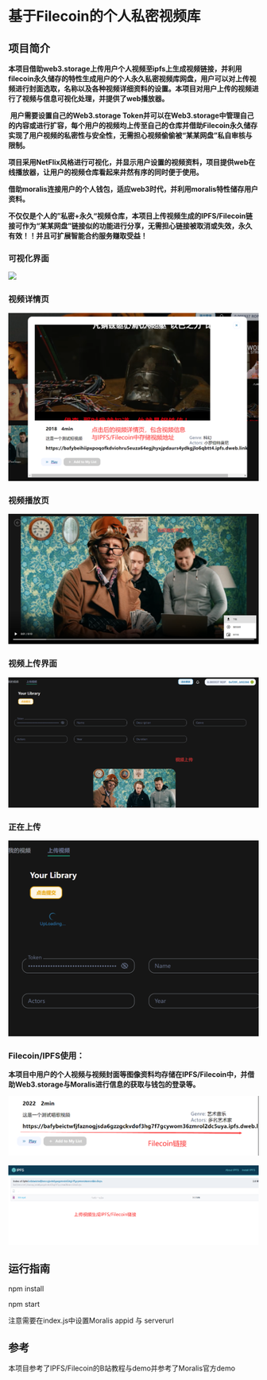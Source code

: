 # 基于Filecoin的个人私密视频库

## 项目简介

​		**本项目借助web3.storage上传用户个人视频至ipfs上生成视频链接，并利用filecoin永久储存的特性生成用户的个人永久私密视频库网盘，用户可以对上传视频进行封面选取，名称以及各种视频详细资料的设置。本项目对用户上传的视频进行了视频与信息可视化处理，并提供了web播放器。**

​		**用户需要设置自己的Web3.storage Token并可以在Web3.storage中管理自己的内容或进行扩容，每个用户的视频均上传至自己的仓库并借助Filecoin永久储存实现了用户视频的私密性与安全性，无需担心视频偷偷被“某某网盘”私自审核与限制。**

​		**项目采用NetFlix风格进行可视化，并显示用户设置的视频资料，项目提供web在线播放器，让用户的视频仓库看起来井然有序的同时便于使用。**

​		**借助moralis连接用户的个人钱包，适应web3时代，并利用moralis特性储存用户资料。**

​		**不仅仅是个人的”私密+永久“视频仓库，本项目上传视频生成的IPFS/Filecoin链接可作为“某某网盘”链接似的功能进行分享，无需担心链接被取消或失效，永久有效！！并且可扩展智能合约服务赚取受益！**



### 可视化界面

![](https://raw.githubusercontent.com/Andpathy/FilecoinPersVideoProj/main/%E5%9F%BA%E4%BA%8Efilecoin%E7%9A%84%E4%B8%AA%E4%BA%BA%E7%A7%81%E5%AF%86%E8%A7%86%E9%A2%91%E5%BA%93/imgs/1.png)

### 视频详情页

![](https://raw.githubusercontent.com/Andpathy/FilecoinPersVideoProj/main/%E5%9F%BA%E4%BA%8Efilecoin%E7%9A%84%E4%B8%AA%E4%BA%BA%E7%A7%81%E5%AF%86%E8%A7%86%E9%A2%91%E5%BA%93/imgs/2.png)

### 视频播放页

![](https://raw.githubusercontent.com/Andpathy/FilecoinPersVideoProj/main/%E5%9F%BA%E4%BA%8Efilecoin%E7%9A%84%E4%B8%AA%E4%BA%BA%E7%A7%81%E5%AF%86%E8%A7%86%E9%A2%91%E5%BA%93/imgs/3.png)

### 视频上传界面

![](https://raw.githubusercontent.com/Andpathy/FilecoinPersVideoProj/main/%E5%9F%BA%E4%BA%8Efilecoin%E7%9A%84%E4%B8%AA%E4%BA%BA%E7%A7%81%E5%AF%86%E8%A7%86%E9%A2%91%E5%BA%93/imgs/4.png)

### 正在上传

![](https://raw.githubusercontent.com/Andpathy/FilecoinPersVideoProj/main/%E5%9F%BA%E4%BA%8Efilecoin%E7%9A%84%E4%B8%AA%E4%BA%BA%E7%A7%81%E5%AF%86%E8%A7%86%E9%A2%91%E5%BA%93/imgs/5.png)

### Filecoin/IPFS使用：

**本项目中用户的个人视频与视频封面等图像资料均存储在IPFS/Filecoin中，并借助Web3.storage与Moralis进行信息的获取与钱包的登录等。**

![](https://raw.githubusercontent.com/Andpathy/FilecoinPersVideoProj/main/%E5%9F%BA%E4%BA%8Efilecoin%E7%9A%84%E4%B8%AA%E4%BA%BA%E7%A7%81%E5%AF%86%E8%A7%86%E9%A2%91%E5%BA%93/imgs/6.png)

![](https://raw.githubusercontent.com/Andpathy/FilecoinPersVideoProj/main/%E5%9F%BA%E4%BA%8Efilecoin%E7%9A%84%E4%B8%AA%E4%BA%BA%E7%A7%81%E5%AF%86%E8%A7%86%E9%A2%91%E5%BA%93/imgs/7.png)

## 运行指南

npm install

npm start

注意需要在index.js中设置Moralis appid 与 serverurl

## 参考

本项目参考了IPFS/Filecoin的B站教程与demo并参考了Moralis官方demo



